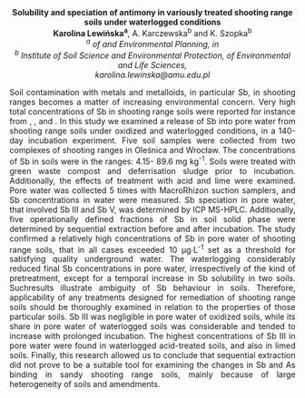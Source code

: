 <center><strong>Solubility and speciation of antimony in variously treated shooting
range soils under waterlogged conditions</strong>

<center><strong>Karolina Lewińska<sup>a</sup></strong>, A. Karczewska<sup>b</sup> and K. Szopka<sup>b</sup>

<center><i><sup>a</sup> of and Environmental Planning, in </i>

<center><i><sup>b</sup> Institute of Soil Science and Environmental Protection, of
Environmental and Life Sciences, </i>

<center><i>karolina.lewinska@amu.edu.pl</i>

<p style=text-align:justify>Soil contamination with metals and metalloids, in particular Sb, in
shooting ranges becomes a matter of increasing environmental concern.
Very high total concentrations of Sb in shooting range soils were
reported for instance from , , and . In this study we examined a release
of Sb into pore water from shooting range soils under oxidized and
waterlogged conditions, in a 140-day incubation experiment. Five soil
samples were collected from two complexes of shooting ranges in Oleśnica
and Wrocław. The concentrations of Sb in soils were in the ranges: 4.15- 89.6
mg kg<sup>-1</sup>. Soils were treated with green waste compost and deferrisation
sludge prior to incubation. Additionally, the effects of treatment with
acid and lime were examined. Pore water was collected 5 times with
MacroRhizon suction samplers, and Sb concentrations in water were
measured. Sb speciation in pore water, that involved Sb III and Sb V,
was determined by ICP MS-HPLC. Additionally, five operationally defined
fractions of Sb in soil solid phase were determined by sequential
extraction before and after incubation. The study confirmed a relatively
high concentrations of Sb in pore water of shooting range soils, that in
all cases exceeded 10 μg∙L<sup>-1</sup> set as a threshold for satisfying quality
underground water. The waterlogging considerably reduced final Sb
concentrations in pore water, irrespectively of the kind of
pretreatment, except for a temporal increase in Sb solubility in two
soils. Suchresults illustrate ambiguity of Sb behaviour in soils.
Therefore, applicability of any treatments designed for remediation of
shooting range soils should be thoroughly examined in relation to the
properties of those particular soils. Sb III was negligible in pore
water of oxidized soils, while its share in pore water of waterlogged
soils was considerable and tended to increase with prolonged incubation.
The highest concentrations of Sb III in pore water were found in
waterlogged acid-treated soils, and also in limed soils. Finally, this
research allowed us to conclude that sequential extraction did not prove
to be a suitable tool for examining the changes in Sb and As binding in
sandy shooting range soils, mainly because of large heterogeneity of
soils and amendments.
